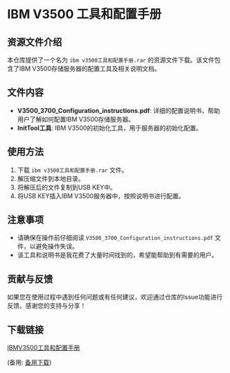 # IBM V3500 工具和配置手册

## 资源文件介绍

本仓库提供了一个名为 `ibm v3500工具和配置手册.rar` 的资源文件下载。该文件包含了IBM V3500存储服务器的配置工具及相关说明文档。

## 文件内容

- **V3500_3700_Configuration_instructions.pdf**: 详细的配置说明书，帮助用户了解如何配置IBM V3500存储服务器。
- **InitTool工具**: IBM V3500的初始化工具，用于服务器的初始化配置。

## 使用方法

1. 下载 `ibm v3500工具和配置手册.rar` 文件。
2. 解压缩文件到本地目录。
3. 将解压后的文件复制到USB KEY中。
4. 将USB KEY插入IBM V3500服务器中，按照说明书进行配置。

## 注意事项

- 请确保在操作前仔细阅读 `V3500_3700_Configuration_instructions.pdf` 文件，以避免操作失误。
- 该工具和说明书是我花费了大量时间找到的，希望能帮助到有需要的用户。

## 贡献与反馈

如果您在使用过程中遇到任何问题或有任何建议，欢迎通过仓库的Issue功能进行反馈。感谢您的支持与分享！

## 下载链接
[IBMV3500工具和配置手册](https://pan.quark.cn/s/38af4e9046e8) 

(备用: [备用下载](https://pan.baidu.com/s/1IraSopR9ijPHvxQ3Rxt7rg?pwd=1234))
